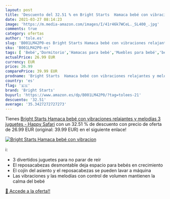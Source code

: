 ```yaml
---
layout: post
title: 'Descuento del 32.51 % en Bright Starts  Hamaca bebé con vibracion'
date: 2021-03-27 08:14:23
image: 'https://m.media-amazon.com/images/I/41r46k7WCeL._SL400_.jpg'
comments: true
category: ofertas
author: 'tole.es'
slug: 'B001LM42P0-es Bright Starts Hamaca bebé con vibraciones relajantes y...'
sku: 'B001LM42P0-es'
tags: [ 'Bebé','Dormitorio','Hamacas para bebé','Muebles para bebé','bebé','bright starts', ]
actualPrice: 26.99 EUR
currency: EUR
price: 26.99
comparePrice: 39.99 EUR
prodname: 'Bright Starts  Hamaca bebé con vibraciones relajantes y melodías  3 juguetes - Happy Safari'
country: 'es'
flag: '🇪🇸'
brand: 'Bright Starts'
buyurl: 'https://www.amazon.es/dp/B001LM42P0/?tag=tolees-21'
descuento: '32.51'
average: '35.3427272727273'
---
```


Tienes [Bright Starts  Hamaca bebé con vibraciones relajantes y melodías  3 juguetes - Happy Safari](https://www.amazon.es/dp/B001LM42P0/?tag=tolees-21) con un 32.51 % de descuento con precio de oferta de 26.99 EUR (original: 39.99 EUR) en el siguiente enlace!

[![Bright Starts  Hamaca bebé con vibracion](https://m.media-amazon.com/images/I/41r46k7WCeL._SL400_.jpg)](https://www.amazon.es/dp/B001LM42P0/?tag=tolees-21)

ℹ️:

- 3 divertidos juguetes para no parar de reír
- El reposacabezas desmontable deja espacio para bebés en crecimiento
- El cojín del asiento y el reposacabezas se pueden lavar a máquina
- Las vibraciones y las melodías con control de volumen mantienen la calma del bebé

[🛒 Accede a la oferta!!](https://www.amazon.es/dp/B001LM42P0/?tag=tolees-21)
